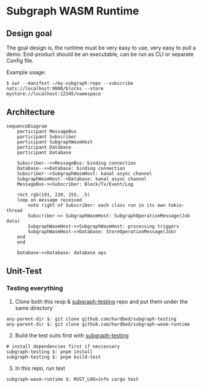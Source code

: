 # Subgraph WASM Runtime

## Design goal
The goal design is, the runtime must be very easy to use, very easy to pull a demo.
End-product should be an executable, can be run as CLI or separate Config file.

Example usage:
```shell
$ swr --manifest ~/my-subgraph-repo --subscribe nats://localhost:9000/blocks --store mystore://localhost:12345/namespace
```



## Architecture
```mermaid
sequenceDiagram
    participant MessageBus
    participant Subscriber
    participant SubgraphWasmHost
    participant Database
    participant Database

    Subscriber-->>MessageBus: binding connection
    Database-->>Database: binding connection
    Subscriber-->SubgraphWasmHost: kanal async channel
    SubgraphWasmHost-->Database: kanal async channel
    MessageBus->>Subscriber: Block/Tx/Event/Log

    rect rgb(191, 220, 255, .5)
    loop on message received
        note right of Subscriber: each class run in its own tokio-thread
        Subscriber->> SubgraphWasmHost: SubgraphOperationMessage(Job data)
        SubgraphWasmHost->>SubgraphWasmHost: processing triggers
        SubgraphWasmHost->>Database: StoreOperationMessage(Job)
    end
    end

    Database->>Database: database ops
```

## Unit-Test

### Testing everything
1. Clone both this reop & [subgraph-testing](https://github.com/hardbed/subgraph-testing) repo and put them under the same directory
```shell
any-parent-dir $: git clone github.com/hardbed/subgraph-testing
any-parent-dir $: git clone github.com/hardbed/subgraph-wasm-runtime
```

2. Build the test suits first with [subgraph-testing](https://github.com/hardbed/subgraph-testing)
```shell
# install dependencies first if neccessary
subgraph-testing $: pnpm install
subgraph-testing $: pnpm build-test
```

3. In this repo, run test
```shell
subgraph-wasm-runtime $: RUST_LOG=info cargo test
```
